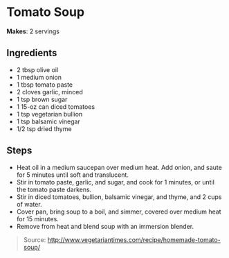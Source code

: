 # Tomato Soup

**Makes**: 2 servings

## Ingredients

 - 2 tbsp olive oil
 - 1 medium onion
 - 1 tbsp tomato paste
 - 2 cloves garlic, minced
 - 1 tsp brown sugar
 - 1 15-oz can diced tomatoes
 - 1 tsp vegetarian bullion
 - 1 tsp balsamic vinegar
 - 1/2 tsp dried thyme

## Steps

 - Heat oil in a medium saucepan over medium heat. Add onion, and saute for 5 minutes until soft and translucent.
 - Stir in tomato paste, garlic, and sugar, and cook for 1 minutes, or until the tomato paste darkens.
 - Stir in diced tomatoes, bullion, balsamic vinegar, and thyme, and 2 cups of water.
 - Cover pan, bring soup to a boil, and simmer, covered over medium heat for 15 minutes.
 - Remove from heat and blend soup with an immersion blender.

> Source: http://www.vegetariantimes.com/recipe/homemade-tomato-soup/
